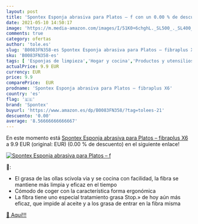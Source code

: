 ```yaml
---
layout: post
title: 'Spontex Esponja abrasiva para Platos – f con un 0.00 % de descuento'
date: 2021-05-10 14:50:17
image: 'https://m.media-amazon.com/images/I/51K0+6chghL._SL500_._SL400_.jpg'
comments: true
category: ofertas
author: 'tole.es'
slug: 'B0083FN358-es Spontex Esponja abrasiva para Platos – fibraplus X6'
sku: 'B0083FN358-es'
tags: [ 'Esponjas de limpieza','Hogar y cocina','Productos y utensilios de limpieza','spontex', ]
actualPrice: 9.9 EUR
currency: EUR
price: 9.9
comparePrice:  EUR
prodname: 'Spontex Esponja abrasiva para Platos – fibraplus X6'
country: 'es'
flag: '🇪🇸'
brand: 'Spontex'
buyurl: 'https://www.amazon.es/dp/B0083FN358/?tag=tolees-21'
descuento: '0.00'
average: '8.56666666666667'
---
```


En este momento está [Spontex Esponja abrasiva para Platos – fibraplus X6](https://www.amazon.es/dp/B0083FN358/?tag=tolees-21) a 9.9 EUR (original:  EUR) (0.00 %  de descuento) en el siguiente enlace!

[![Spontex Esponja abrasiva para Platos – f](https://m.media-amazon.com/images/I/51K0+6chghL._SL500_._SL400_.jpg)](https://www.amazon.es/dp/B0083FN358/?tag=tolees-21)

🔎:

- El grasa de las ollas scivola via y se cocina con facilidad, la fibra se mantiene más limpia y eficaz en el tiempo
- Cómodo de coger con la característica forma ergonómica
- La fibra tiene uno especial tratamiento grasa Stop.» de hoy aún más eficaz, que impide al aceite y a los grasa de entrar en la fibra misma

[🛒 Aquí!!!](https://www.amazon.es/dp/B0083FN358/?tag=tolees-21)
